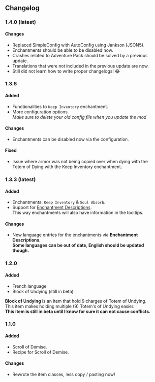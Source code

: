 ## Changelog
### 1.4.0 (latest)
#### Changes
- Replaced SimpleConfig with AutoConfig using Jankson (JSON5).
- Enchantments should be able to be disabled now.
- Crashes related to Adventure Pack should be solved by a previous update.
- Translations that were not included in the previous update are now.
- Still did not learn how to write proper changelogs! 😂

### 1.3.6
#### Added
- Functionalities to `Keep Inventory` enchantment.
- More configuration options.  
*Make sure to delete your old config file when you update the mod*

#### Changes
- Enchantments can be disabled now via the configuration.

#### Fixed
- Issue where armor was not being copied over when dying with the Totem of Dying with the Keep Inventory enchantment.

### 1.3.3 (latest)
#### Added
- Enchantments: `Keep Inventory` & `Soul Absorb`.
- Support for [Enchantment Descriptions](https://www.curseforge.com/minecraft/mc-mods/enchantment-descriptions).  
This way enchantments will also have information in the tooltips.

#### Changes
- New language entries for the enchantments via **Enchantment Descriptions**.  
**Some languages can be out of date, English should be updated though.**

### 1.2.0
#### Added
- French language
- Block of Undying (still in beta)  

**Block of Undying** is an item that hold 9 charges of Totem of Undying.  
This item makes holding multiple (9) Totem's of Undying easier.  
**This item is still in beta until I know for sure it can not cause conflicts.**

### 1.1.0
#### Added
- Scroll of Demise.
- Recipe for Scroll of Demise.

#### Changes
- Rewrote the item classes, less copy / pasting now!